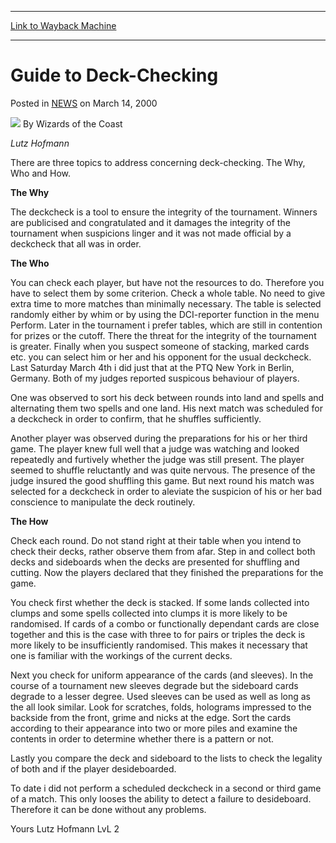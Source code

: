 
---
[Link to Wayback Machine](https://web.archive.org/web/20210501184644/https://magic.wizards.com/en/articles/archive/guide-deck-checking-2000-03-14)

[_metadata_:author]:- "Wizards of the Coast"
[_metadata_:description]:- "Lutz Hofmann There are three topics to address concerning deck-checking. The Why, Who and How. The Why The deckcheck is a tool to ensure the integrity of the tournament. Winners are publicised and congratulated and it damages the integrity of the tournament when suspicions linger and it was not made official by a deckcheck that all was in order. The Who You can check each"
[_metadata_:generator]:- "Drupal 7 (http://drupal.org)"
[_metadata_:node]:- "937561"
[_metadata_:publish_date]:- "2000-03-14"
[_metadata_:source]:- "div-main-content"
[_metadata_:title]:- "Guide to Deck-Checking"
[_metadata_:wayback_capture_timestamp]:- "2021-05-01 18:46:44"
[_metadata_:wayback_raw_url]:- "https://web.archive.org/web/20210501184644id_/https://magic.wizards.com/en/articles/archive/guide-deck-checking-2000-03-14"
[_metadata_:wayback_url]:- "https://magic.wizards.com/en/articles/archive/guide-deck-checking-2000-03-14"
---


Guide to Deck-Checking
======================



 Posted in [NEWS](/en/articles?source=MX_Nav2020)
 on March 14, 2000 






![](https://media.magic.wizards.com/styles/auth_small/public/images/person/wizards_author.jpg)
By Wizards of the Coast











*Lutz Hofmann*


There are three topics to address concerning deck-checking. The Why, Who and How.


**The Why**


The deckcheck is a tool to ensure the integrity of the tournament. Winners are publicised and congratulated and it damages the integrity of the tournament when suspicions linger and it was not made official by a deckcheck that all was in order.


**The Who**


You can check each player, but have not the resources to do. Therefore you have to select them by some criterion. Check a whole table. No need to give extra time to more matches than minimally necessary. The table is selected randomly either by whim or by using the DCI-reporter function in the menu Perform. Later in the tournament i prefer tables, which are still in contention for prizes or the cutoff. There the threat for the integrity of the tournament is greater. Finally when you suspect someone of stacking, marked cards etc. you can select him or her and his opponent for the usual deckcheck. Last Saturday March 4th i did just that at the PTQ New York in Berlin, Germany. Both of my judges reported suspicous behaviour of players.


One was observed to sort his deck between rounds into land and spells and alternating them two spells and one land. His next match was scheduled for a deckcheck in order to confirm, that he shuffles sufficiently.


Another player was observed during the preparations for his or her third game. The player knew full well that a judge was watching and looked repeatedly and furtively whether the judge was still present. The player seemed to shuffle reluctantly and was quite nervous. The presence of the judge insured the good shuffling this game. But next round his match was selected for a deckcheck in order to aleviate the suspicion of his or her bad conscience to manipulate the deck routinely.


**The How**


Check each round. Do not stand right at their table when you intend to check their decks, rather observe them from afar. Step in and collect both decks and sideboards when the decks are presented for shuffling and cutting. Now the players declared that they finished the preparations for the game.


You check first whether the deck is stacked. If some lands collected into clumps and some spells collected into clumps it is more likely to be randomised. If cards of a combo or functionally dependant cards are close together and this is the case with three to for pairs or triples the deck is more likely to be insufficiently randomised. This makes it necessary that one is familiar with the workings of the current decks.


Next you check for uniform appearance of the cards (and sleeves). In the course of a tournament new sleeves degrade but the sideboard cards degrade to a lesser degree. Used sleeves can be used as well as long as the all look similar. Look for scratches, folds, holograms impressed to the backside from the front, grime and nicks at the edge. Sort the cards according to their appearance into two or more piles and examine the contents in order to determine whether there is a pattern or not.


Lastly you compare the deck and sideboard to the lists to check the legality of both and if the player desideboarded.


To date i did not perform a scheduled deckcheck in a second or third game of a match. This only looses the ability to detect a failure to desideboard. Therefore it can be done without any problems.


Yours Lutz Hofmann LvL 2







